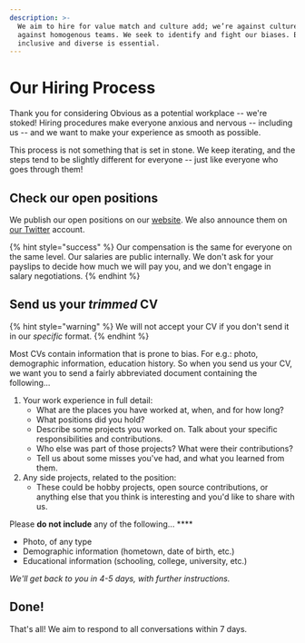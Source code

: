 ```yaml
---
description: >-
  We aim to hire for value match and culture add; we’re against culture fit,
  against homogenous teams. We seek to identify and fight our biases. Being
  inclusive and diverse is essential.
---
```


# Our Hiring Process

Thank you for considering Obvious as a potential workplace -- we're stoked! Hiring procedures make everyone anxious and nervous -- including us -- and we want to make your experience as smooth as possible. 

This process is not something that is set in stone. We keep iterating, and the steps tend to be slightly different for everyone -- just like everyone who goes through them!

## Check our open positions

We publish our open positions on our [website](https://jobs.obvious.in/). We also announce them on [our Twitter](https://twitter.com/obvious_in/) account. 

{% hint style="success" %}
Our compensation is the same for everyone on the same level. Our salaries are public internally. We don't ask for your payslips to decide how much we will pay you, and we don't engage in salary negotiations.
{% endhint %}

## Send us your _trimmed_ CV

{% hint style="warning" %}
We will not accept your CV if you don't send it in our _specific_ format.
{% endhint %}

Most CVs contain information that is prone to bias. For e.g.: photo, demographic information, education history. So when you send us your CV, we want you to send a fairly abbreviated document containing the following... 

1. Your work experience in full detail:
   * What are the places you have worked at, when, and for how long?
   * What positions did you hold? 
   * Describe some projects you worked on. Talk about your specific responsibilities and contributions. 
   * Who else was part of those projects? What were their contributions?
   * Tell us about some misses you've had, and what you learned from them.
2. Any side projects, related to the position:
   * These could be hobby projects, open source contributions, or anything else that you think is interesting and you'd like to share with us.

Please **do not include** any of the following... ****

* Photo, of any type
* Demographic information \(hometown, date of birth, etc.\) 
* Educational information \(schooling, college, university, etc.\) 

_We'll get back to you in 4-5 days, with further instructions._

## Done!

That's all! We aim to respond to all conversations within 7 days.


